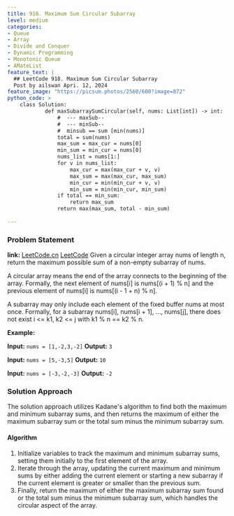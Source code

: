 ```yaml
---
title: 918. Maximum Sum Circular Subarray
level: medium
categories:
- Queue
- Array
- Divide and Conquer
- Dynamic Programming
- Monotonic Queue
- AMateList
feature_text: |
  ## LeetCode 918. Maximum Sum Circular Subarray
  Post by ailswan Apri. 12, 2024
feature_image: "https://picsum.photos/2560/600?image=872"
python_code: >
    class Solution:
            def maxSubarraySumCircular(self, nums: List[int]) -> int:
                #  --- maxSub-- 
                #  --- minSub--
                #  minsub == sum [min(nums)]
                total = sum(nums)
                max_sum = max_cur = nums[0]
                min_sum = min_cur = nums[0]
                nums_list = nums[1:]
                for v in nums_list:
                    max_cur = max(max_cur + v, v)
                    max_sum = max(max_cur, max_sum)
                    min_cur = min(min_cur + v, v)
                    min_sum = min(min_cur, min_sum)
                if total == min_sum:
                    return max_sum
                return max(max_sum, total - min_sum)
            
---
```


### Problem Statement
**link:**
[LeetCode.cn](https://leetcode.cn/problems/maximum-sum-circular-subarray/)
[LeetCode](https://leetcode.com/maximum-sum-circular-subarray/)
Given a circular integer array nums of length n, return the maximum possible sum of a non-empty subarray of nums.

A circular array means the end of the array connects to the beginning of the array. Formally, the next element of nums[i] is nums[(i + 1) % n] and the previous element of nums[i] is nums[(i - 1 + n) % n].

A subarray may only include each element of the fixed buffer nums at most once. Formally, for a subarray nums[i], nums[i + 1], ..., nums[j], there does not exist i <= k1, k2 <= j with k1 % n == k2 % n.

**Example:**

**Input:** `nums = [1,-2,3,-2]`
**Output:** `3`

**Input:** `nums = [5,-3,5]`
**Output:** `10`

**Input:** `nums = [-3,-2,-3]`
**Output:** `-2`
 
 
### Solution Approach
The solution approach utilizes Kadane's algorithm to find both the maximum and minimum subarray sums, and then returns the maximum of either the maximum subarray sum or the total sum minus the minimum subarray sum.

#### Algorithm
1. Initialize variables to track the maximum and minimum subarray sums, setting them initially to the first element of the array.
2. Iterate through the array, updating the current maximum and minimum sums by either adding the current element or starting a new subarray if the current element is greater or smaller than the previous sum.
3. Finally, return the maximum of either the maximum subarray sum found or the total sum minus the minimum subarray sum, which handles the circular aspect of the array.